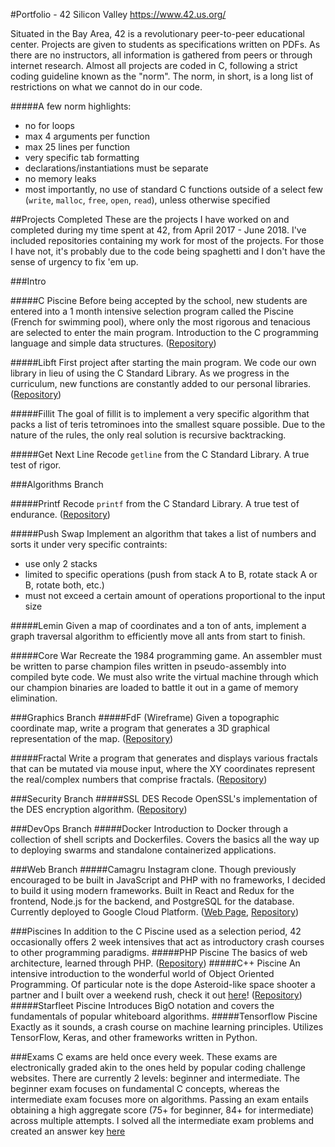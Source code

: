 #Portfolio - 42 Silicon Valley
https://www.42.us.org/

Situated in the Bay Area, 42 is a revolutionary peer-to-peer educational center. Projects are given to students as specifications written on PDFs. As there are no instructors, all information is gathered from peers or through internet research. Almost all projects are coded in C, following a strict coding guideline known as the "norm". The norm, in short, is a long list of restrictions on what we cannot do in our code.

#####A few norm highlights:
- no for loops
- max 4 arguments per function
- max 25 lines per function
- very specific tab formatting
- declarations/instantiations must be separate
- no memory leaks
- most importantly, no use of standard C functions outside of a select few (`write`, `malloc`, `free`, `open`, `read`), unless otherwise specified

##Projects Completed
These are the projects I have worked on and completed during my time spent at 42, from April 2017 - June 2018. I've included repositories containing my work for most of the projects. For those I have not, it's probably due to the code being spaghetti and I don't have the sense of urgency to fix 'em up.

###Intro

#####C Piscine
Before being accepted by the school, new students are entered into a 1 month intensive selection program called the Piscine (French for swimming pool), where only the most rigorous and tenacious are selected to enter the main program. Introduction to the C programming language and simple data structures.
([Repository](https://github.com/kraxx/42_C_Piscine))

#####Libft
First project after starting the main program. We code our own library in lieu of using the C Standard Library. As we progress in the curriculum, new functions are constantly added to our personal libraries.
([Repository](https://github.com/kraxx/42_libft))

#####Fillit
The goal of fillit is to implement a very specific algorithm that packs a list of teris tetrominoes into the smallest square possible. Due to the nature of the rules, the only real solution is recursive backtracking.

#####Get Next Line
Recode `getline` from the C Standard Library. A true test of rigor.

###Algorithms Branch

#####Printf
Recode `printf` from the C Standard Library. A true test of endurance.
([Repository](https://github.com/kraxx/42_ft_printf))

#####Push Swap
Implement an algorithm that takes a list of numbers and sorts it under very specific contraints:
- use only 2 stacks
- limited to specific operations (push from stack A to B, rotate stack A or B, rotate both, etc.)
- must not exceed a certain amount of operations proportional to the input size

#####Lemin
Given a map of coordinates and a ton of ants, implement a graph traversal algorithm to efficiently move all ants from start to finish.

#####Core War
Recreate the 1984 programming game. An assembler must be written to parse champion files written in pseudo-assembly into compiled byte code. We must also write the virtual machine through which our champion binaries are loaded to battle it out in a game of memory elimination.

###Graphics Branch
#####FdF (Wireframe)
Given a topographic coordinate map, write a program that generates a 3D graphical representation of the map.
([Repository](https://github.com/kraxx/42_FdF))

#####Fractal
Write a program that generates and displays various fractals that can be mutated via mouse input, where the XY coordinates represent the real/complex numbers that comprise fractals.
([Repository](https://github.com/kraxx/42_fractal))

###Security Branch
#####SSL DES
Recode OpenSSL's implementation of the DES encryption algorithm.
([Repository](https://github.com/kraxx/42_ssl_des))

###DevOps Branch
#####Docker
Introduction to Docker through a collection of shell scripts and Dockerfiles. Covers the basics all the way up to deploying swarms and standalone containerized applications.

###Web Branch
#####Camagru 
Instagram clone. Though previously encouraged to be built in JavaScript and PHP with no frameworks, I decided to build it using modern frameworks. Built in React and Redux for the frontend, Node.js for the backend, and PostgreSQL for the database. Currently deployed to Google Cloud Platform.
([Web Page](https://camagru.jchow.club), [Repository](https://github.com/kraxx/Camagru))

###Piscines
In addition to the C Piscine used as a selection period, 42 occasionally offers 2 week intensives that act as introductory crash courses to other programming paradigms.
#####PHP Piscine
The basics of web architecture, learned through PHP.
([Repository](https://github.com/kraxx/42_PHP_Piscine))
#####C++ Piscine
An intensive introduction to the wonderful world of Object Oriented Programming.
Of particular note is the dope Asteroid-like space shooter a partner and I built over a weekend rush, check it out [here](https://github.com/kraxx/42_CPP_Piscine/tree/master/rush00)!
([Repository](https://github.com/kraxx/42_CPP_Piscine))
#####Starfleet Piscine
Introduces BigO notation and covers the fundamentals of popular whiteboard algorithms.
#####Tensorflow Piscine
Exactly as it sounds, a crash course on machine learning principles. Utilizes TensorFlow, Keras, and other frameworks written in Python.

###Exams
C exams are held once every week. These exams are electronically graded akin to the ones held by popular coding challenge websites. There are currently 2 levels: beginner and intermediate. The beginner exam focuses on fundamental C concepts, whereas the intermediate exam focuses more on algorithms. Passing an exam entails obtaining a high aggregate score (75+ for beginner, 84+ for intermediate) across multiple attempts.
I solved all the intermediate exam problems and created an answer key [here](https://github.com/kraxx/42_C_Exam_Intermediate)
